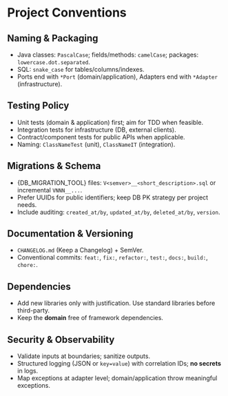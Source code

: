 # Project Conventions

## Naming & Packaging
- Java classes: `PascalCase`; fields/methods: `camelCase`; packages: `lowercase.dot.separated`.
- SQL: `snake_case` for tables/columns/indexes.
- Ports end with `*Port` (domain/application), Adapters end with `*Adapter` (infrastructure).

## Testing Policy
- Unit tests (domain & application) first; aim for TDD when feasible.
- Integration tests for infrastructure (DB, external clients).
- Contract/component tests for public APIs when applicable.
- Naming: `ClassNameTest` (unit), `ClassNameIT` (integration).

## Migrations & Schema
- {DB_MIGRATION_TOOL} files: `V<semver>__<short_description>.sql` or incremental `VNNN__...`.
- Prefer UUIDs for public identifiers; keep DB PK strategy per project needs.
- Include auditing: `created_at/by`, `updated_at/by`, `deleted_at/by`, `version`.

## Documentation & Versioning
- `CHANGELOG.md` (Keep a Changelog) + SemVer.
- Conventional commits: `feat:`, `fix:`, `refactor:`, `test:`, `docs:`, `build:`, `chore:`.

## Dependencies
- Add new libraries only with justification. Use standard libraries before third-party.
- Keep the **domain** free of framework dependencies.

## Security & Observability
- Validate inputs at boundaries; sanitize outputs.
- Structured logging (JSON or `key=value`) with correlation IDs; **no secrets** in logs.
- Map exceptions at adapter level; domain/application throw meaningful exceptions.
